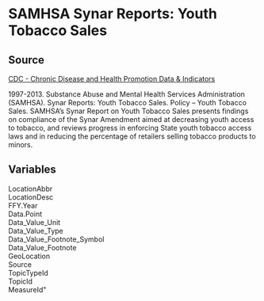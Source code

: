 # SAMHSA Synar Reports: Youth Tobacco Sales

## Source
[CDC - Chronic Disease and Health Promotion Data & Indicators](https://chronicdata.cdc.gov/Policy/SAMHSA-Synar-Reports-Youth-Tobacco-Sales/escb-scz6)

1997-2013. Substance Abuse and Mental Health Services Administration (SAMHSA). Synar Reports: Youth Tobacco Sales. Policy – Youth Tobacco Sales. SAMHSA’s Synar Report on Youth Tobacco Sales presents findings on compliance of the Synar Amendment aimed at decreasing youth access to tobacco, and reviews progress in enforcing State youth tobacco access laws and in reducing the percentage of retailers selling tobacco products to minors.

## Variables
LocationAbbr  
LocationDesc  
FFY.Year  
Data.Point  
Data_Value_Unit  
Data_Value_Type  
Data_Value_Footnote_Symbol  
Data_Value_Footnote  
GeoLocation  
Source  
TopicTypeId  
TopicId  
MeasureId"  